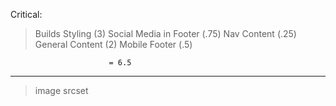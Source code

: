 Critical:

> Builds
> Styling (3)
> Social Media in Footer (.75)
> Nav Content (.25)
> General Content (2)
> Mobile Footer (.5)

                          = 6.5

---

> image srcset
